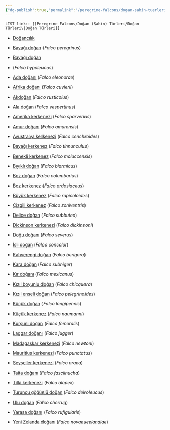 ```yaml
---
{"dg-publish":true,"permalink":"/peregrine-falcons/dogan-sahin-tuerleri/dogan-tuerleri/"}
---
```


`LIST link:: [[Peregrine Falcons/Doğan (Şahin) Türleri/Doğan Türleri\|Doğan Türleri]]
`
-   [Doğancılık](https://tr.wikipedia.org/wiki/Do%C4%9Fanc%C4%B1l%C4%B1k "Doğancılık")
-   [Bayağı doğan](https://tr.wikipedia.org/wiki/Baya%C4%9F%C4%B1_do%C4%9Fan "Bayağı doğan") (_Falco peregrinus_)
-   [Bayağı doğan](https://tr.wikipedia.org/wiki/Baya%C4%9F%C4%B1_do%C4%9Fan "Bayağı doğan")

-   (_Falco hypoleucos_)

-   [Ada doğanı](https://tr.wikipedia.org/wiki/Ada_do%C4%9Fan%C4%B1 "Ada doğanı") (_Falco eleonorae_)
-   [Afrika doğanı](https://tr.wikipedia.org/w/index.php?title=Afrika_do%C4%9Fan%C4%B1&action=edit&redlink=1 "Afrika doğanı (sayfa mevcut değil)") (_Falco cuvierii_)
-   [Akdoğan](https://tr.wikipedia.org/wiki/Akdo%C4%9Fan "Akdoğan") (_Falco rusticolus_)
-   [Ala doğan](https://tr.wikipedia.org/wiki/Ala_do%C4%9Fan "Ala doğan") (_Falco vespertinus_)
-   [Amerika kerkenezi](https://tr.wikipedia.org/wiki/Amerika_kerkenezi "Amerika kerkenezi") (_Falco sparverius_)
-   [Amur doğanı](https://tr.wikipedia.org/wiki/Amur_do%C4%9Fan%C4%B1 "Amur doğanı") (_Falco amurensis_)
-   [Avustralya kerkenezi](https://tr.wikipedia.org/wiki/Avustralya_kerkenezi "Avustralya kerkenezi") (_Falco cenchroides_)
-   [Bayağı kerkenez](https://tr.wikipedia.org/wiki/Baya%C4%9F%C4%B1_kerkenez "Bayağı kerkenez") (_Falco tinnunculus_)
-   [Benekli kerkenez](https://tr.wikipedia.org/w/index.php?title=Benekli_kerkenez&action=edit&redlink=1 "Benekli kerkenez (sayfa mevcut değil)") (_Falco moluccensis_)
-   [Bıyıklı doğan](https://tr.wikipedia.org/wiki/B%C4%B1y%C4%B1kl%C4%B1_do%C4%9Fan "Bıyıklı doğan") (_Falco biarmicus_)
-   [Boz doğan](https://tr.wikipedia.org/wiki/Boz_do%C4%9Fan "Boz doğan") (_Falco columbarius_)
-   [Boz kerkenez](https://tr.wikipedia.org/wiki/Boz_kerkenez "Boz kerkenez") (_Falco ardosiaceus_)
-   [Büyük kerkenez](https://tr.wikipedia.org/wiki/B%C3%BCy%C3%BCk_kerkenez "Büyük kerkenez") (_Falco rupicoloides_)
-   [Çizgili kerkenez](https://tr.wikipedia.org/w/index.php?title=%C3%87izgili_kerkenez&action=edit&redlink=1 "Çizgili kerkenez (sayfa mevcut değil)") (_Falco zoniventris_)
-   [Delice doğan](https://tr.wikipedia.org/wiki/Delice_do%C4%9Fan "Delice doğan") (_Falco subbuteo_)
-   [Dickinson kerkenezi](https://tr.wikipedia.org/wiki/Dickinson_kerkenezi "Dickinson kerkenezi") (_Falco dickinsoni_)
-   [Doğu doğanı](https://tr.wikipedia.org/w/index.php?title=Do%C4%9Fu_do%C4%9Fan%C4%B1&action=edit&redlink=1 "Doğu doğanı (sayfa mevcut değil)") (_Falco severus_)
-   [İsli doğan](https://tr.wikipedia.org/wiki/%C4%B0sli_do%C4%9Fan "İsli doğan") (_Falco concolor_)
-   [Kahverengi doğan](https://tr.wikipedia.org/wiki/Kahverengi_do%C4%9Fan "Kahverengi doğan") (_Falco berigora_)
-   [Kara doğan](https://tr.wikipedia.org/wiki/Kara_do%C4%9Fan "Kara doğan") (_Falco subniger_)
-   [Kır doğanı](https://tr.wikipedia.org/wiki/K%C4%B1r_do%C4%9Fan%C4%B1 "Kır doğanı") (_Falco mexicanus_)
-   [Kızıl boyunlu doğan](https://tr.wikipedia.org/w/index.php?title=K%C4%B1z%C4%B1l_boyunlu_do%C4%9Fan&action=edit&redlink=1 "Kızıl boyunlu doğan (sayfa mevcut değil)") (_Falco chicquera_)
-   [Kızıl enseli doğan](https://tr.wikipedia.org/wiki/K%C4%B1z%C4%B1l_enseli_do%C4%9Fan "Kızıl enseli doğan") (_Falco pelegrinoides_)
-   [Küçük doğan](https://tr.wikipedia.org/w/index.php?title=K%C3%BC%C3%A7%C3%BCk_do%C4%9Fan&action=edit&redlink=1 "Küçük doğan (sayfa mevcut değil)") (_Falco longipennis_)
-   [Küçük kerkenez](https://tr.wikipedia.org/wiki/K%C3%BC%C3%A7%C3%BCk_kerkenez "Küçük kerkenez") (_Falco naumanni_)
-   [Kurşuni doğan](https://tr.wikipedia.org/w/index.php?title=Kur%C5%9Funi_do%C4%9Fan&action=edit&redlink=1 "Kurşuni doğan (sayfa mevcut değil)") (_Falco femoralis_)
-   [Laggar doğanı](https://tr.wikipedia.org/wiki/Laggar_do%C4%9Fan%C4%B1 "Laggar doğanı") (_Falco jugger_)
-   [Madagaskar kerkenezi](https://tr.wikipedia.org/wiki/Madagaskar_kerkenezi "Madagaskar kerkenezi") (_Falco newtoni_)
-   [Mauritius kerkenezi](https://tr.wikipedia.org/w/index.php?title=Mauritius_kerkenezi&action=edit&redlink=1 "Mauritius kerkenezi (sayfa mevcut değil)") (_Falco punctatus_)
-   [Seyşeller kerkenezi](https://tr.wikipedia.org/wiki/Sey%C5%9Feller_kerkenezi "Seyşeller kerkenezi") (_Falco araea_)
-   [Taita doğanı](https://tr.wikipedia.org/w/index.php?title=Taita_do%C4%9Fan%C4%B1&action=edit&redlink=1 "Taita doğanı (sayfa mevcut değil)") (_Falco fasciinucha_)
-   [Tilki kerkenezi](https://tr.wikipedia.org/wiki/Tilki_kerkenezi "Tilki kerkenezi") (_Falco alopex_)
-   [Turuncu göğüslü doğan](https://tr.wikipedia.org/w/index.php?title=Turuncu_g%C3%B6%C4%9F%C3%BCsl%C3%BC_do%C4%9Fan&action=edit&redlink=1 "Turuncu göğüslü doğan (sayfa mevcut değil)") (_Falco deiroleucus_)
-   [Ulu doğan](https://tr.wikipedia.org/wiki/Ulu_do%C4%9Fan "Ulu doğan") (_Falco cherrug_)
-   [Yarasa doğanı](https://tr.wikipedia.org/wiki/Yarasa_do%C4%9Fan%C4%B1 "Yarasa doğanı") (_Falco rufigularis_)
-   [Yeni Zelanda doğanı](https://tr.wikipedia.org/w/index.php?title=Yeni_Zelanda_do%C4%9Fan%C4%B1&action=edit&redlink=1 "Yeni Zelanda doğanı (sayfa mevcut değil)") (_Falco novaeseelandiae_)


